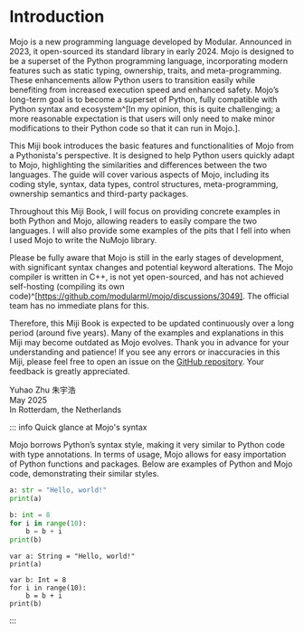 # Introduction

Mojo is a new programming language developed by Modular. Announced in 2023, it open-sourced its standard library in early 2024. Mojo is designed to be a superset of the Python programming language, incorporating modern features such as static typing, ownership, traits, and meta-programming. These enhancements allow Python users to transition easily while benefiting from increased execution speed and enhanced safety. Mojo’s long-term goal is to become a superset of Python, fully compatible with Python syntax and ecosystem^[In my opinion, this is quite challenging; a more reasonable expectation is that users will only need to make minor modifications to their Python code so that it can run in Mojo.].

This Miji book introduces the basic features and functionalities of Mojo from a Pythonista's perspective. It is designed to help Python users quickly adapt to Mojo, highlighting the similarities and differences between the two languages. The guide will cover various aspects of Mojo, including its coding style, syntax, data types, control structures, meta-programming,  ownership semantics and third-party packages.

Throughout this Miji Book, I will focus on providing concrete examples in both Python and Mojo, allowing readers to easily compare the two languages. I will also provide some examples of the pits that I fell into when I used Mojo to write the NuMojo library.

Please be fully aware that Mojo is still in the early stages of development, with significant syntax changes and potential keyword alterations. The Mojo compiler is written in C++, is not yet open-sourced, and has not achieved self-hosting (compiling its own code)^[https://github.com/modularml/mojo/discussions/3049]. The official team has no immediate plans for this. 

Therefore, this Miji Book is expected to be updated continuously over a long period (around five years). Many of the examples and explanations in this Miji may become outdated as Mojo evolves. Thank you in advance for your understanding and patience! If you see any errors or inaccuracies in this Miji, please feel free to open an issue on the [GitHub repository](https://github.com/forfudan/MojoMiji). Your feedback is greatly appreciated.

Yuhao Zhu 朱宇浩  
May 2025  
In Rotterdam, the Netherlands

::: info Quick glance at Mojo's syntax

Mojo borrows Python’s syntax style, making it very similar to Python code with type annotations. In terms of usage, Mojo allows for easy importation of Python functions and packages. Below are examples of Python and Mojo code, demonstrating their similar styles.

```python
a: str = "Hello, world!"
print(a)

b: int = 8
for i in range(10):
    b = b + i
print(b)
```

```mojo
var a: String = "Hello, world!"
print(a)

var b: Int = 8
for i in range(10):
    b = b + i
print(b)
```

:::




